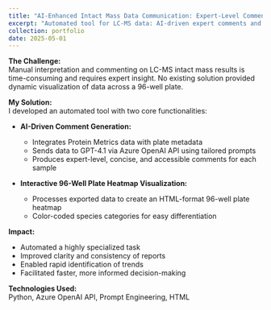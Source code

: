 ```yaml
---
title: "AI-Enhanced Intact Mass Data Communication: Expert-Level Comment and Automated Visualization"
excerpt: "Automated tool for LC-MS data: AI-driven expert comments and interactive 96-well plate heatmap visualization. <br/><img src='/images/ai-enhanced-data-communication.png' width='500'>"
collection: portfolio
date: 2025-05-01
---
```


**The Challenge:**  
Manual interpretation and commenting on LC-MS intact mass results is time-consuming and requires expert insight. No existing solution provided dynamic visualization of data across a 96-well plate.

**My Solution:**  
I developed an automated tool with two core functionalities:

- **AI-Driven Comment Generation:**  
  - Integrates Protein Metrics data with plate metadata  
  - Sends data to GPT-4.1 via Azure OpenAI API using tailored prompts  
  - Produces expert-level, concise, and accessible comments for each sample

- **Interactive 96-Well Plate Heatmap Visualization:**  
  - Processes exported data to create an HTML-format 96-well plate heatmap  
  - Color-coded species categories for easy differentiation

**Impact:**  
- Automated a highly specialized task  
- Improved clarity and consistency of reports  
- Enabled rapid identification of trends  
- Facilitated faster, more informed decision-making

**Technologies Used:**  
Python, Azure OpenAI API, Prompt Engineering, HTML
